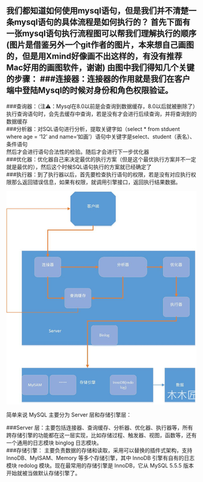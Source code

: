 我们都知道如何使用mysql语句，但是我们并不清楚一条mysql语句的具体流程是如何执行的？
首先下面有一张mysql语句执行流程图可以帮我们理解执行的顺序(图片是借鉴另外一个git作者的图片，本来想自己画图的，但是用Xmind好像画不出这样的，有没有推荐Mac好用的画图软件，谢谢)
由图中我们得知几个关键的步骤：
###连接器：连接器的作用就是我们在客户端中登陆Mysql的时候对身份和角色权限验证。<br>
--------
###查询器：（注⚠️：Mysql在8.0以前是会查询到数据缓存，8.0以后就被删除了）执行查询语句时，会先去缓存中查询，若是没有才会进行后续查询，并将查询到的数据缓存<br>
###分析器：对SQL语句进行分析，提取关键字如（select * from stduent where age = ‘12’ and name=‘如画’）语句中关键字是select、student（表名）、条件语句<br>
然后才会进行语句合法性的检验。随后才会进行下一步优化器<br>
###优化器：优化器自己来决定最优的执行方案（但是这个最优执行方案并不一定就是最优的），然后这个时候SQL语句执行的方案就已经确定了<br>
###执行器：到了执行器以后，首先要检查执行语句的权限，若是没有对应执行权限那么返回错误信息，如果有权限，就调用引擎接口，返回执行结果数据。<br>

![image](https://github.com/Tiberiusjhh/mysql/blob/master/assets/mysql.jpg)


简单来说 MySQL 主要分为 Server 层和存储引擎层：<br>

###Server 层：主要包括连接器、查询缓存、分析器、优化器、执行器等，所有跨存储引擎的功能都在这一层实现，比如存储过程、触发器、视图，函数等，还有一个通用的日志模块 binglog 日志模块。<br>
###存储引擎： 主要负责数据的存储和读取，采用可以替换的插件式架构，支持 InnoDB、MyISAM、Memory 等多个存储引擎，其中 InnoDB 引擎有自有的日志模块 redolog 模块。现在最常用的存储引擎是 InnoDB，它从 MySQL 5.5.5 版本开始就被当做默认存储引擎了。<br>
